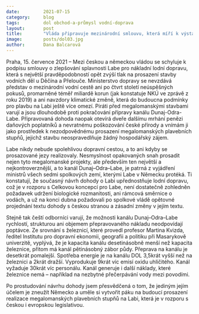 ```yaml
---
date:         2021-07-15
category:     blog
tags:         dol obchod-a-průmysl vodní-doprava
layout:       post
title:        "Vláda připravuje mezinárodní smlouvu, která míří k výstavbě kanálu Dunaj–Odra–Labe. Odmítáme vyhazování miliard za megalomanský projekt"
image:        posts/dol03.jpg
author:       Dana Balcarová
---
```





Praha, 15. července 2021 – Mezi českou a německou vládou se schyluje k podpisu smlouvy o zlepšování splavnosti Labe pro nákladní lodní dopravu, která s největší pravděpodobností opět zvýší tlak na prosazení stavby vodních děl u Děčína a Přelouče. Ministerstvo dopravy se nevzdává představ o mezinárodní vodní cestě ani po čtvrt století neúspěšných pokusů, promarněné téměř miliardě korun (jak konstatuje NKÚ ve zprávě z roku 2019) a ani navzdory klimatické změně, která do budoucna podmínky pro plavbu na Labi ještě více omezí. Piráti před megalomanskými stavbami varují a jsou dlouhodobě proti pokračování přípravy kanálu Dunaj-Odra-Labe. Připravovaná dohoda naopak otevírá dveře dalšímu mrhání penězi daňových poplatníků a nevratnému poškozování české přírody a vnímám ji jako prostředek k nezodpovědnému prosazení megalomanských plavebních stupňů, jejichž stavbu neospravedlňuje žádný hospodářský zájem.

Labe nikdy nebude spolehlivou dopravní cestou, a to ani kdyby se prosazované jezy realizovaly. Nesmyslnost opakovaných snah prosadit nejen tyto megalomanské projekty, ale především ten největší a nejkontroverznější, a to kanál Dunaj–Odra–Labe, je patrná z vyjádření ministrů všech sedmi spolkových zemí, kterými Labe v Německu protéká. Ti konstatují, že současný návrh dohody o Labi upřednostňuje lodní dopravu, což je v rozporu s Celkovou koncepcí pro Labe, není dostatečně zohledněn požadavek udržení biologické rozmanitosti, ani rámcová směrnice o vodách, a už na konci dubna požadovali po spolkové vládě opětovné projednání textu dohody s českou stranou a zásadní změny v jejím textu. 

Stejně tak čeští odborníci varují, že možnosti kanálu Dunaj–Odra–Labe rychlostí, strukturou ani objemem přepravovaného nákladu neodpovídají poptávce. Ze srovnání s železnicí, které provedl profesor Martina Kvizda, ředitel Institutu pro dopravní ekonomii, geografii a politiku při Masarykově univerzitě, vyplývá, že je kapacita kanálu desetinásobně menší než kapacita železnice, přitom má kanál pětinásobný zábor půdy. Přeprava na kanálu je desetkrát pomalejší. Spotřeba energie je na kanálu DOL 3,5krát vyšší než na železnici a 2krát dražší. Vyprodukuje 9krát víc emisí oxidu uhličitého. Kanál vyžaduje 30krát víc personálu. Kanál generuje i další náklady, které železnice nemá – například na nezbytné přečerpávání vody mezi povodími.

Po prostudování návrhu dohody jsem přesvědčená o tom, že jediným jejím účelem je zneužít Německo a uměle si vytvořit páku na budoucí prosazení realizace megalomanských plavebních stupňů na Labi, která je v rozporu s českou i evropskou legislativou.
